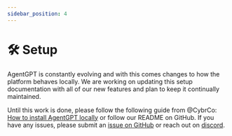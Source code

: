 ```yaml
---
sidebar_position: 4
---
```


# 🛠️ Setup

AgentGPT is constantly evolving and with this comes changes to how the platform behaves locally. We are working on updating this setup documentation with all of our new features and plan to keep it continually maintained.

Until this work is done, please follow the following guide from @CybrCo: [How to install AgentGPT locally](https://snapdragon-writer-867.notion.site/How-to-Install-AgentGPT-Locally-9b96b2314c9b491397976249fd121023)
or follow our README on GitHub. If you have any issues, please submit an [issue on GitHub](https://github.com/reworkd/AgentGPT/issues) or reach out on [discord](https://discord.gg/jdSBAnmdnY).